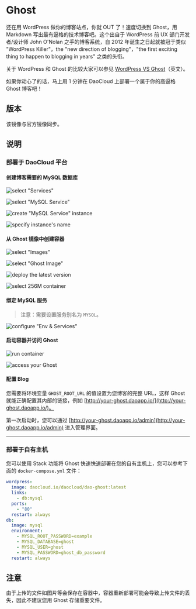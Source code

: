 # Ghost

还在用 WordPress 做你的博客站点，你就 OUT 了！速度切换到 Ghost，用 Markdown 写出最有逼格的技术博客吧。这个出自于 WordPress 前 UX 部门开发者/设计师 John O'Nolan 之手的博客系统，自 2012 年诞生之日起就被冠于类似 "WordPress Killer"，the "new direction of blogging"，"the first exciting thing to happen to blogging in years" 之类的头衔。

关于 WordPress 和 Ghost 的比较大家可以参见 [WordPress VS Ghost](http://www.elegantthemes.com/blog/resources/wordpress-vs-ghost)（英文）。

如果你动心了的话，马上用 1 分钟在 DaoCloud 上部署一个属于你的高逼格 Ghost 博客吧！

## 版本

该镜像与官方镜像同步。

## 说明

### 部署于 DaoCloud 平台

#### 创建博客需要的 MySQL 数据库

![select "Services"](http://7xltjx.com1.z0.glb.clouddn.com/1.jpeg)

![select "MySQL Service"](http://7xltjx.com1.z0.glb.clouddn.com/2.jpeg)

![create "MySQL Service" instance](http://7xltjx.com1.z0.glb.clouddn.com/3.jpeg)

![specify instance's name](http://7xltjx.com1.z0.glb.clouddn.com/4.jpeg)

#### 从 Ghost 镜像中创建容器

![select "Images"](http://7xltjx.com1.z0.glb.clouddn.com/5.jpeg)

![select "Ghost Image"](http://7xltjx.com1.z0.glb.clouddn.com/6.jpeg)

![deploy the latest version](http://7xltjx.com1.z0.glb.clouddn.com/7.jpeg)

![select 256M container](http://7xltjx.com1.z0.glb.clouddn.com/8.jpeg)

#### 绑定 MySQL 服务

> 注意：需要设置服务别名为 `MYSQL`。

![configure "Env & Services"](http://7xltjx.com1.z0.glb.clouddn.com/9.jpeg)

#### 启动容器并访问 Ghost

![run container](http://7xltjx.com1.z0.glb.clouddn.com/10.jpeg)

![access your Ghost](http://7xltjx.com1.z0.glb.clouddn.com/11.jpeg)

#### 配置 Blog

您需要将环境变量 `GHOST_ROOT_URL` 的值设置为您博客的完整 URL，这样 Ghost 就能正确配置其内部的链接，例如 [http://your-ghost.daoapp.io/](http://your-ghost.daoapp.io/)。

第一次启动时，您可以通过 [http://your-ghost.daoapp.io/admin](http://your-ghost.daoapp.io/admin) 进入管理界面。

---

### 部署于自有主机

您可以使用 Stack 功能将 Ghost 快速快速部署在您的自有主机上，您可以参考下面的 `docker-compose.yml` 文件：

```yaml
wordpress: 
  image: daocloud.io/daocloud/dao-ghost:latest 
  links: 
    - db:mysql 
  ports: 
    - "80" 
  restart: always 
db: 
  image: mysql 
  environment: 
    - MYSQL_ROOT_PASSWORD=example 
    - MYSQL_DATABASE=ghost
    - MYSQL_USER=ghost
    - MYSQL_PASSWORD=ghost_db_password
  restart: always
```



## 注意

由于上传的文件如图片等会保存在容器中，容器重新部署可能会导致上传文件的丢失，因此不建议您用 Ghost 存储重要文件。